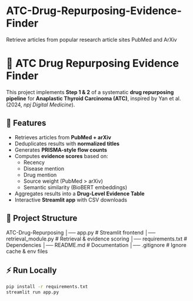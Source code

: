 # ATC-Drug-Repurposing-Evidence-Finder
Retrieve articles from popular research article sites PubMed and ArXiv
# 🔬 ATC Drug Repurposing Evidence Finder

This project implements **Step 1 & 2** of a systematic **drug repurposing pipeline** 
for **Anaplastic Thyroid Carcinoma (ATC)**, inspired by Yan et al. (2024, *npj Digital Medicine*).

## 🚀 Features
- Retrieves articles from **PubMed + arXiv**
- Deduplicates results with **normalized titles**
- Generates **PRISMA-style flow counts**
- Computes **evidence scores** based on:
  - Recency
  - Disease mention
  - Drug mention
  - Source weight (PubMed > arXiv)
  - Semantic similarity (BioBERT embeddings)
- Aggregates results into a **Drug-Level Evidence Table**
- Interactive **Streamlit app** with CSV downloads

## 📂 Project Structure
ATC-Drug-Repurposing
│── app.py # Streamlit frontend
│── retrieval_module.py # Retrieval & evidence scoring
│── requirements.txt # Dependencies
│── README.md # Documentation
│── .gitignore # Ignore cache & env files


## ⚡ Run Locally
```bash
pip install -r requirements.txt
streamlit run app.py
